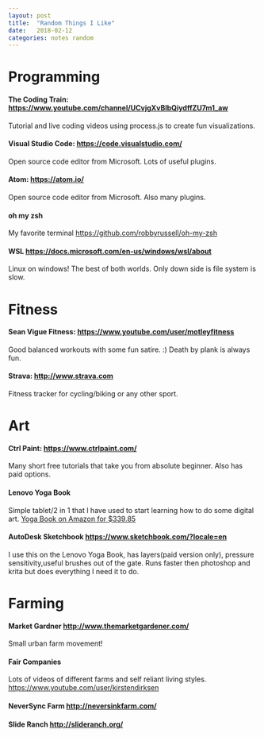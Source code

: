 ```yaml
---
layout: post
title:  "Random Things I Like"
date:   2018-02-12
categories: notes random
---
```


# Programming
#### The Coding Train: https://www.youtube.com/channel/UCvjgXvBlbQiydffZU7m1_aw

Tutorial and live coding videos using process.js to create fun visualizations.

#### Visual Studio Code: https://code.visualstudio.com/
Open source code editor from Microsoft. Lots of useful plugins.

#### Atom: https://atom.io/ 
Open source code editor from Microsoft. Also many plugins.

#### oh my zsh
My favorite terminal https://github.com/robbyrussell/oh-my-zsh 

#### WSL https://docs.microsoft.com/en-us/windows/wsl/about
Linux on windows!  The best of both worlds.  Only down side is file system is slow.

# Fitness
#### Sean Vigue Fitness: https://www.youtube.com/user/motleyfitness
Good balanced workouts with some fun satire. :)  Death by plank is always fun. 

#### Strava: http://www.strava.com
Fitness tracker for cycling/biking or any other sport.


# Art
#### Ctrl Paint: https://www.ctrlpaint.com/
Many short free tutorials that take you from absolute beginner. Also has paid options.

#### Lenovo Yoga Book
Simple tablet/2 in 1 that I have used to start learning how to do some digital art. [Yoga Book on Amazon for $339.85](https://www.amazon.com/gp/product/B01M6W1LET/ref=as_li_tl?ie=UTF8&camp=1789&creative=9325&creativeASIN=B01M6W1LET&linkCode=as2&tag=whitepinedevn-20&linkId=0a176902c629bff104e4283a13e886e8)


#### AutoDesk Sketchbook https://www.sketchbook.com/?locale=en
I use this on the Lenovo Yoga Book, has layers(paid version only), pressure sensitivity,useful brushes out of the gate. Runs faster then photoshop and krita but does everything I need it to do.

# Farming

#### Market Gardner http://www.themarketgardener.com/
Small urban farm movement!

#### Fair Companies
Lots of videos of different farms and self reliant living styles. https://www.youtube.com/user/kirstendirksen

#### NeverSync Farm http://neversinkfarm.com/

#### Slide Ranch http://slideranch.org/






